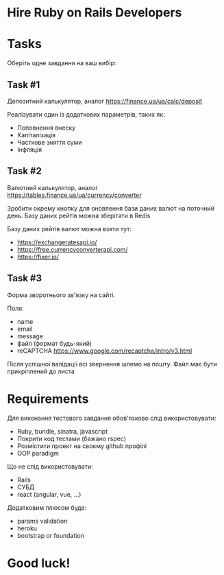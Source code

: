 # Hire Ruby on Rails Developers

# Tasks

Оберіть одне завдання на ваш вибір:

## Task #1

Депозитний калькулятор, аналог https://finance.ua/ua/calc/deposit

Реалізувати один із додаткових параметрів, таких як:

 - Поповнення внеску
 - Капіталізація
 - Часткове зняття суми
 - Інфляція

## Task #2

Валютний калькулятор, аналог https://tables.finance.ua/ua/currency/converter

Зробити окрему кнопку для оновлення бази даних валют на поточний день.
Базу даних рейтів можна зберігати в Redis

Базу даних рейтів валют можна взяти тут:
- https://exchangeratesapi.io/
- https://free.currencyconverterapi.com/
- https://fixer.io/

## Task #3

Форма зворотнього зв'язку на сайті.

Поля:
  - name
  - email
  - message
  - файл (формат будь-який)
  - reCAPTCHA https://www.google.com/recaptcha/intro/v3.html

Після успішної валідації всі звернення шлемо на пошту. Файл має бути прикріплений до листа

# Requirements

Для виконання тестового завдання обов'язково слід використовувати:

 - Ruby, bundle, sinatra, javascript
 - Покрити код тестами (бажано rspec)
 - Розмістити проект на своєму github профілі
 - OOP paradigm

Що не слід використовувати:

  - Rails
  - СУБД
  - react (angular, vue, ...)

Додатковим плюсом буде:

  - params validation
  - heroku
  - bootstrap or foundation

# Good luck!
